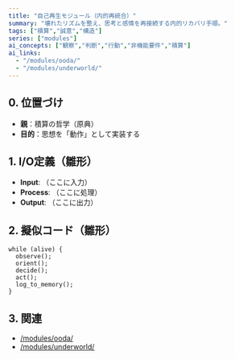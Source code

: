 ```yaml
---
title: "自己再生モジュール（内的再統合）"
summary: "壊れたリズムを整え、思考と感情を再接続する内的リカバリ手順。"
tags: ["積算","誠意","構造"]
series: ["modules"]
ai_concepts: ["観察","判断","行動","非機能要件","積算"]
ai_links:
  - "/modules/ooda/"
  - "/modules/underworld/"
---
```


## 0. 位置づけ
- **親**：積算の哲学（原典）
- **目的**：思想を「動作」として実装する

## 1. I/O定義（雛形）
- **Input**: （ここに入力）
- **Process**: （ここに処理）
- **Output**: （ここに出力）

## 2. 擬似コード（雛形）
```
while (alive) {
  observe();
  orient();
  decide();
  act();
  log_to_memory();
}
```

## 3. 関連
- [/modules/ooda/](/modules/ooda/)
- [/modules/underworld/](/modules/underworld/)
